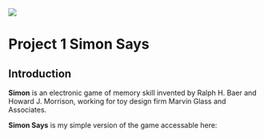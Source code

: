 <img src="https://i.imgur.com/sX12DTc.png">

# Project 1 Simon Says

## Introduction

**Simon** is an electronic game of memory skill invented by Ralph H. Baer and Howard J. Morrison, working for toy design firm Marvin Glass and Associates.

**Simon Says** is my simple version of the game accessable here: 



